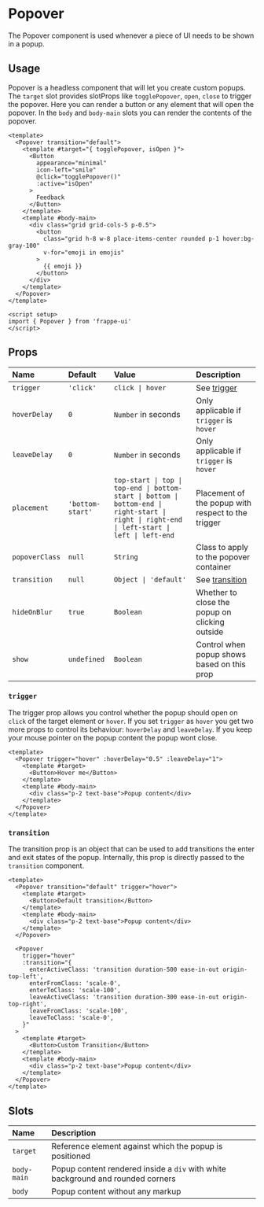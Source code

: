 <script setup>
import { Popover, Button } from '../../src/index'
let emojis = ['👍', '👎', '🔥', '🍿', '❤️']
</script>

# Popover

The Popover component is used whenever a piece of UI needs to be shown in a
popup.

## Usage

Popover is a headless component that will let you create custom popups. The
`target` slot provides slotProps like `togglePopover`, `open`, `close` to
trigger the popover. Here you can render a button or any element that will open
the popover. In the `body` and `body-main` slots you can render the contents of
the popover.

<Story class="gap-4">
    <Popover transition="default">
    <template #target="{ togglePopover, isOpen }">
      <Button
        appearance="minimal"
        icon-left="smile"
        @click="togglePopover()"
        :active="isOpen"
      >
        Feedback
      </Button>
    </template>
    <template #body-main>
      <div class="grid grid-cols-5 p-0.5">
        <button
          class="grid h-8 w-8 place-items-center rounded p-1 hover:bg-gray-100"
          v-for="emoji in emojis"
        >
          {{ emoji }}
        </button>
      </div>
    </template>
  </Popover>
</Story>

```vue
<template>
  <Popover transition="default">
    <template #target="{ togglePopover, isOpen }">
      <Button
        appearance="minimal"
        icon-left="smile"
        @click="togglePopover()"
        :active="isOpen"
      >
        Feedback
      </Button>
    </template>
    <template #body-main>
      <div class="grid grid-cols-5 p-0.5">
        <button
          class="grid h-8 w-8 place-items-center rounded p-1 hover:bg-gray-100"
          v-for="emoji in emojis"
        >
          {{ emoji }}
        </button>
      </div>
    </template>
  </Popover>
</template>

<script setup>
import { Popover } from 'frappe-ui'
</script>
```

## Props

| Name           | Default          | Value                                                                                                                                        | Description                                        |
| :------------- | :--------------- | :------------------------------------------------------------------------------------------------------------------------------------------- | :------------------------------------------------- |
| `trigger`      | `'click'`        | `click \| hover`                                                                                                                             | See [trigger](#trigger)                            |
| `hoverDelay`   | `0`              | `Number` in seconds                                                                                                                          | Only applicable if `trigger` is `hover`            |
| `leaveDelay`   | `0`              | `Number` in seconds                                                                                                                          | Only applicable if `trigger` is `hover`            |
| `placement`    | `'bottom-start'` | `top-start \| top \| top-end \| bottom-start \| bottom \| bottom-end \| right-start \| right \| right-end \| left-start \| left \| left-end` | Placement of the popup with respect to the trigger |
| `popoverClass` | `null`           | `String`                                                                                                                                     | Class to apply to the popover container            |
| `transition`   | `null`           | `Object \| 'default'`                                                                                                                        | See [transition](#transition)                      |
| `hideOnBlur`   | `true`           | `Boolean`                                                                                                                                    | Whether to close the popup on clicking outside     |
| `show`         | `undefined`      | `Boolean`                                                                                                                                    | Control when popup shows based on this prop        |

### `trigger`

The trigger prop allows you control whether the popup should open on `click` of
the target element or `hover`. If you set `trigger` as `hover` you get two more
props to control its behaviour: `hoverDelay` and `leaveDelay`. If you keep your
mouse pointer on the popup content the popup wont close.

<Story class="gap-4">
  <Popover trigger="hover" :hoverDelay="0.5" :leaveDelay="1">
    <template #target>
      <Button>Hover me</Button>
    </template>
    <template #body-main>
      <div class="p-2 text-base">Popup content</div>
    </template>
  </Popover>
</Story>

```vue
<template>
  <Popover trigger="hover" :hoverDelay="0.5" :leaveDelay="1">
    <template #target>
      <Button>Hover me</Button>
    </template>
    <template #body-main>
      <div class="p-2 text-base">Popup content</div>
    </template>
  </Popover>
</template>
```

### `transition`

The transition prop is an object that can be used to add transitions the enter
and exit states of the popup. Internally, this prop is directly passed to the
`transition` component.

<Story class="gap-4">
  <Popover transition="default" trigger="hover">
    <template #target>
      <Button>Default transition</Button>
    </template>
    <template #body-main>
      <div class="p-2 text-base">Popup content</div>
    </template>
  </Popover>
  <Popover
    trigger="hover"
    :transition="{
      enterActiveClass: 'transition duration-500 ease-in-out origin-top-left',
      enterFromClass: 'scale-0',
      enterToClass: 'scale-100',
      leaveActiveClass: 'transition duration-300 ease-in-out origin-top-right',
      leaveFromClass: 'scale-100',
      leaveToClass: 'scale-0',
    }"
  >
  <template #target>
      <Button>Custom Transition</Button>
    </template>
    <template #body-main>
      <div class="p-2 text-base">Popup content</div>
    </template>
  </Popover>
</Story>

```vue
<template>
  <Popover transition="default" trigger="hover">
    <template #target>
      <Button>Default transition</Button>
    </template>
    <template #body-main>
      <div class="p-2 text-base">Popup content</div>
    </template>
  </Popover>

  <Popover
    trigger="hover"
    :transition="{
      enterActiveClass: 'transition duration-500 ease-in-out origin-top-left',
      enterFromClass: 'scale-0',
      enterToClass: 'scale-100',
      leaveActiveClass: 'transition duration-300 ease-in-out origin-top-right',
      leaveFromClass: 'scale-100',
      leaveToClass: 'scale-0',
    }"
  >
    <template #target>
      <Button>Custom Transition</Button>
    </template>
    <template #body-main>
      <div class="p-2 text-base">Popup content</div>
    </template>
  </Popover>
</template>
```

## Slots

| Name        | Description                                                                     |
| :---------- | :------------------------------------------------------------------------------ |
| `target`    | Reference element against which the popup is positioned                         |
| `body-main` | Popup content rendered inside a `div` with white background and rounded corners |
| `body`      | Popup content without any markup                                                |
